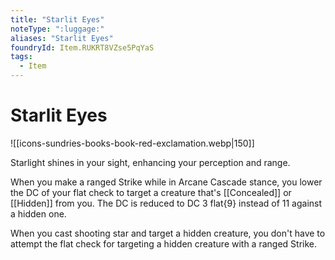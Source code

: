 ```yaml
---
title: "Starlit Eyes"
noteType: ":luggage:"
aliases: "Starlit Eyes"
foundryId: Item.RUKRT8VZse5PqYaS
tags:
  - Item
---
```


# Starlit Eyes
![[icons-sundries-books-book-red-exclamation.webp|150]]

Starlight shines in your sight, enhancing your perception and range.

When you make a ranged Strike while in Arcane Cascade stance, you lower the DC of your flat check to target a creature that's [[Concealed]] or [[Hidden]] from you. The DC is reduced to DC 3 flat{9} instead of 11 against a hidden one.

When you cast shooting star and target a hidden creature, you don't have to attempt the flat check for targeting a hidden creature with a ranged Strike.
